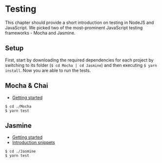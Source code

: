 # Testing

This chapter should provide a short introduction on testing in NodeJS and JavaScript. We picked two of the most-prominent JavaScript testing frameworks - Mocha and Jasmine.

## Setup 

First, start by downloading the required dependencies for each project by switching to its folder (`$ cd Mocha | cd Jasmine`) and then executing `$ yarn install`. Now you are able to run the tests.

## Mocha & Chai

* [Getting started](https://mochajs.org/)

```Code
$ cd ./Mocha
$ yarn test
```

## Jasmine

* [Getting started](https://jasmine.github.io/setup/nodejs.html)
* [Introduction snippets](https://jasmine.github.io/2.0/introduction.html)

```Code
$ cd ./Jasmine
$ yarn test
```